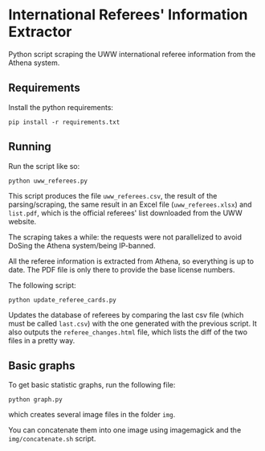# International Referees' Information Extractor

Python script scraping the UWW international referee information from the Athena system.

## Requirements

Install the python requirements:

    pip install -r requirements.txt

## Running

Run the script like so:

    python uww_referees.py

This script produces the file `uww_referees.csv`, the result of the parsing/scraping, the same result in an Excel file (`uww_referees.xlsx`) and `list.pdf`, which is the official referees' list downloaded from the UWW website.

The scraping takes a while: the requests were not parallelized to avoid DoSing the Athena system/being IP-banned.

All the referee information is extracted from Athena, so everything is up to date. The PDF file is only there to provide the base license numbers.

The following script:

    python update_referee_cards.py

Updates the database of referees by comparing the last csv file (which must be called `last.csv`) with the one generated with the previous script. It also outputs the `referee_changes.html` file, which lists the diff of the two files in a pretty way.

## Basic graphs

To get basic statistic graphs, run the following file:

    python graph.py

which creates several image files in the folder `img`.

You can concatenate them into one image using imagemagick and the `img/concatenate.sh` script.
